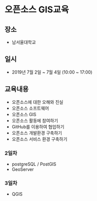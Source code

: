 ﻿# 오픈소스 GIS교육
## 장소
* 남서울대학교
## 일시
* 2019년 7월 2일 ~ 7월 4일 (10:00 ~ 17:00)

## 교육내용
* 오픈소스에 대한 오해와 진실
* 오픈소스 소프트웨어
* 오픈소스 GIS
* 오픈소스 활동에 참여하기
* GitHub를 이용하여 협업하기
* 오픈소스 개발환경 구축하기
* 오픈소스 서비스 환경 구축하기


### 2일차 
* postgreSQL / PostGIS
* GeoServer
### 3일차 
* QGIS




























































































